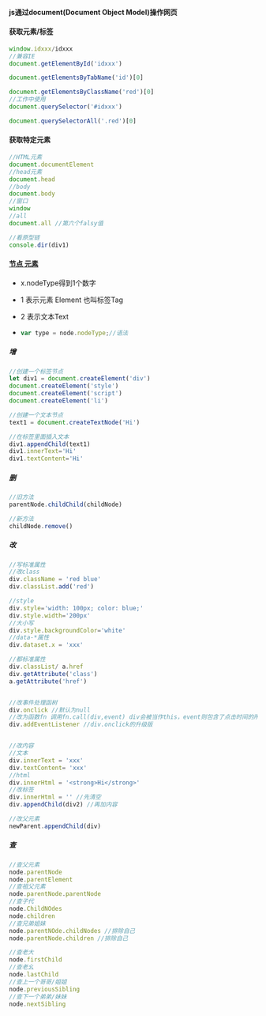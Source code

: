 #### js通过document(Document Object Model)操作网页

#### 获取元素/标签

```js
window.idxxx/idxxx
//兼容IE
document.getElementById('idxxx')

document.getElementsByTabName('id')[0]

document.getElementsByClassName('red')[0]
//工作中使用
document.querySelector('#idxxx')

document.querySelectorAll('.red')[0]

```



#### 获取特定元素

```js
//HTML元素
document.documentElement
//head元素
document.head
//body
document.body
//窗口
window
//all
document.all //第六个falsy值

//看原型链
console.dir(div1)

```

#### [节点  元素](https://developer.mozilla.org/zh-CN/docs/Web/API/Node/nodeType)

- x.nodeType得到1个数字

- 1 表示元素 Element 也叫标签Tag

- 2 表示文本Text

- ```js
  var type = node.nodeType;//语法
  ```

##### 增

```js
//创建一个标签节点
let div1 = document.createElement('div')
document.createElement('style')
document.createElement('script')
document.createElement('li')

//创建一个文本节点
text1 = document.createTextNode('Hi')

//在标签里面插入文本
div1.appendChild(text1)
div1.innerText='Hi'
div1.textContent='Hi'


```

##### 删

```js
//旧方法
parentNode.childChild(childNode)

//新方法
childNode.remove()
```

##### 改

```js
//写标准属性
//改class
div.className = 'red blue'
div.classList.add('red')

//style
div.style='width: 100px; color: blue;'
div.style.width='200px'
//大小写
div.style.backgroundColor='white'
//data-*属性
div.dataset.x = 'xxx'

//都标准属性
div.classList/ a.href
div.getAttribute('class')
a.getAttribute('href')


//改事件处理函树
div.onclick //默认为null
//改为函数fn 调用fn.call(div,event) div会被当作this，event则包含了点击时间的所有信息
div.addEventListener //div.onclick的升级版


//改内容
//文本
div.innerText = 'xxx'
div.textContent= 'xxx'
//html
div.innerHtml = '<strong>Hi</strong>'
//改标签
div.innerHtml = '' //先清空
div.appendChild(div2) //再加内容

//改父元素
newParent.appendChild(div)

```

##### 查

```js
//查父元素
node.parentNode
node.parentElement
//查祖父元素
node.parentNode.parentNode
//查子代
node.ChildNOdes
node.children
//查兄弟姐妹
node.parentNOde.childNodes //排除自己
node.parentNode.children //排除自己

//查老大
node.firstChild
//查老幺
node.lastChild
//查上一个哥哥/姐姐
node.previousSibling
//查下一个弟弟/妹妹
node.nextSibling

```

